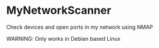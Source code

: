 # MyNetworkScanner
Check devices and open ports in my network using NMAP

WARNING: Only works in Debian based Linux
